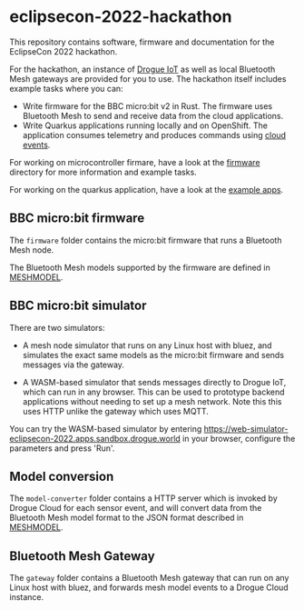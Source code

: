 # eclipsecon-2022-hackathon

This repository contains software, firmware and documentation for the EclipseCon 2022 hackathon.

For the hackathon, an instance of [Drogue IoT](https://www.drogue.io) as well as local Bluetooth Mesh gateways are provided for you to use. The hackathon itself includes example tasks where you can:

* Write firmware for the BBC micro:bit v2 in Rust. The firmware uses Bluetooth Mesh to send and receive data from the cloud applications.
* Write Quarkus applications running locally and on OpenShift. The application consumes telemetry and produces commands using [cloud events](https://cloudevents.io/).

For working on microcontroller firmare, have a look at the [firmware](firmware/) directory for more information and example tasks.

For working on the quarkus application, have a look at the [example apps](example-apps/).

## BBC micro:bit firmware

The `firmware` folder contains the micro:bit firmware that runs a Bluetooth Mesh node.

The Bluetooth Mesh models supported by the firmware are defined in [MESHMODEL](MESHMODEL.md).

## BBC micro:bit simulator

There are two simulators: 

* A mesh node simulator that runs on any Linux host with bluez, and simulates the exact same models as
the micro:bit firmware and sends messages via the gateway. 

* A WASM-based simulator that sends messages directly to Drogue IoT, which can run in any browser. This can be used to prototype backend applications without needing to set up a mesh network. Note this this uses HTTP unlike the gateway which uses MQTT.

You can try the WASM-based simulator by entering https://web-simulator-eclipsecon-2022.apps.sandbox.drogue.world in your browser, configure the parameters and press 'Run'.

## Model conversion 

The `model-converter` folder contains a HTTP server which is invoked by Drogue Cloud for each sensor event, and will convert data from the Bluetooth Mesh model format to the JSON format described in [MESHMODEL](MESHMODEL.md).

## Bluetooth Mesh Gateway

The `gateway` folder contains a Bluetooth Mesh gateway that can run on any Linux host with bluez, and
forwards mesh model events to a Drogue Cloud instance.
